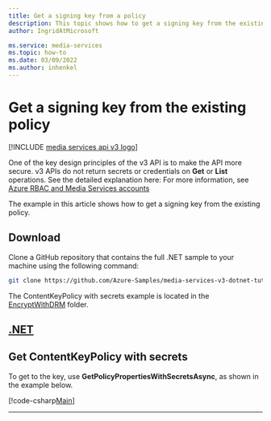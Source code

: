 ```yaml
---
title: Get a signing key from a policy
description: This topic shows how to get a signing key from the existing policy using Media Services v3.
author: IngridAtMicrosoft

ms.service: media-services
ms.topic: how-to
ms.date: 03/09/2022
ms.author: inhenkel
---
```


# Get a signing key from the existing policy

[!INCLUDE [media services api v3 logo](./includes/v3-hr.md)]

One of the key design principles of the v3 API is to make the API more secure. v3 APIs do not return secrets or credentials on **Get** or **List** operations. See the detailed explanation here: For more information, see [Azure RBAC and Media Services accounts](security-rbac-concept.md)

The example in this article shows how to get a signing key from the existing policy.

## Download

Clone a GitHub repository that contains the full .NET sample to your machine using the following command:  

 ```bash
 git clone https://github.com/Azure-Samples/media-services-v3-dotnet-tutorials.git
 ```
 
The ContentKeyPolicy with secrets example is located in the [EncryptWithDRM](https://github.com/Azure-Samples/media-services-v3-dotnet-tutorials/tree/main/AMSV3Tutorials/EncryptWithDRM) folder.

## [.NET](#tab/net/)

## Get ContentKeyPolicy with secrets

To get to the key, use **GetPolicyPropertiesWithSecretsAsync**, as shown in the example below.

[!code-csharp[Main](~/../media-services-v3-dotnet-tutorials/AMSV3Tutorials/EncryptWithDRM/Program.cs#GetOrCreateContentKeyPolicy)]

---
